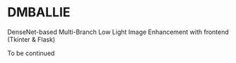 # DMBALLIE

DenseNet-based Multi-Branch Low Light Image Enhancement with frontend (Tkinter & Flask)

To be continued

